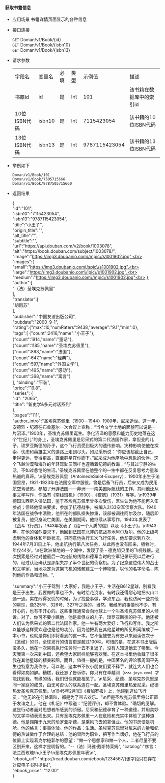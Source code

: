 #### 获取书籍信息
- 应用场景
	书籍详情页面显示的各种信息
- 接口连接

	`GET` Doman/v1/Book/{id}<br>
	`GET` Doman/v1/Book/{isbn10}<br>
	`GET` Doman/v1/Book/{isbn13}<br>
- 请求参数
	<table>
		<tr><td>字段名</td><td>变量名</td><td>必填</td><td>类型</td><td>示例值</td><td>描述</td></tr>
		<tr><td>书籍id</td><td>id</td><td>是</td><td>Int</td><td>101</td><td>该书籍在数据库中的索引id</td></tr>
		<tr><td>10位ISBN代码</td><td>isbn10</td><td>是</td><td>Int</td><td>7115423054</td><td>该书籍的10位ISBN代码</td></tr>
		<tr><td>13位ISBN代码</td><td>isbn13</td><td>是</td><td>Int</td><td>9787115423054</td><td>该书籍的13位ISBN代码</td></tr>
	</table>

- 举例如下

	`Doman/v1/Book/101`<br>
	`Doman/v1/Book/7505715666`<br>
	`Doman/v1/Book/9787505715660`<br>

- 返回结果

	{<br>
    "id":"101",<br>
    "isbn10":"7115423054",<br>
    "isbn13":"9787115423054",<br>
    "title":"小王子",<br>
    "origin_title":"",<br>
    "alt_title":"",<br>
    "subtitle":"",<br>
    "url":"https:\/\/api.douban.com\/v2\/book\/1003078",<br>
    "alt":"https:\/\/book.douban.com\/subject\/1003078\/",<br>
    "image":"https://img3.doubanio.com\/mpic\/s1001902.jpg",<br>
    "images":{<br>
        "small":"https://img3.doubanio.com\/spic\/s1001902.jpg",<br>
        "large":"https://img3.doubanio.com\/lpic\/s1001902.jpg",<br>
        "medium":"https://img3.doubanio.com\/mpic\/s1001902.jpg"<br>
        },<br>
    "author":[<br>
        "（法）圣埃克苏佩里"<br>
        ],<br>
    "translator":[<br>
        "胡雨苏"<br>
        ],<br>
    "publisher":"中国友谊出版公司",<br>
    "pubdate":"2000-9-1",<br>
    "rating":{"max":10,"numRaters":9438,"average":"9.1","min":0},<br>
    "tags":[
        {"count":2416,"name":"小王子"},<br>
        {"count":1914,"name":"童话"},<br>
        {"count":1185,"name":"圣埃克苏佩里"},<br>
        {"count":863,"name":"法国"},<br>
        {"count":647,"name":"经典"},<br>
        {"count":597,"name":"外国文学"},<br>
        {"count":495,"name":"感动"},<br>
        {"count":368,"name":"寓言"}<br>
        ],
    "binding":"平装",<br>
    "price":"19.8",<br>
    "series": {<br>
        "id": "2065",<br>
        "title": "新史学&多元对话系列"<br>
    },<br>
    "pages":"111",<br>
    "author_intro":"圣埃克苏佩里（1900－1944）1900年，尼采逝世。这一年，安德烈・纪德在布鲁塞尔一次会议上宣称：“当今文学土地的面貌可以说是一片沼泽。”1900年，圣埃克苏佩里诞生。净化沼泽的意愿和能力历史地落在这个“世纪儿”的身上，圣埃克苏佩里是尼采式的第二代法国作家，拿但业的儿子，琐罗亚斯德的孙子，这个飞行员受到极大的遗传影响。灾种影响使他在探索、忧虑和英雄主义的道路上走到尽头。如尼采所说：“你应该超截止自己，走得更远，登得更高，直至群星在你脚下。”尼采成为他座舱中想象的伙伴。这个飞越沙漠和海洋的年轻驾驶员同样也遵循着纪德的教诲：“与其过宁静的生活，不如过悲怆的生活。”圣埃克苏佩里在他整个的一生中都在反复思考力量和热诚的真谛。\n圣埃克苏佩里（AntoinedeSaiot-Exupery），1900年出生于法国里昂，1921-1923年在法国空军中服役，曾是后备飞行员，后来又成为民用航空驾驶员，参加了开辟法国――非洲――南美国际航线的工作，其间他还从事文学写作，作品有《南线班机》（1930），《夜航》（1931）等等。\n1939年德国法西斯入侵法国，鉴于圣埃克苏佩里曾多次受伤，医生认为他不能再入伍参战；但经他坚决要求，参加了抗德战争，被编入2\/33空军侦察大队。1940年法国在战争中溃败，他所在的部队损失惨重，该部被调往阿尔及尔，随后即被复员，他只身流亡美国。在美国期间，他继续从事写作，1940年发表了《战斗飞行员》，1943年发表了《给一个人质的信》以及《小王子》。\n1943年，在他的强烈要求下，他回到法国在北非的抗战基地阿尔及尔。他的上级考虑到他的身体和年龄状况，只同意他执行五次飞行任务，他却要求到八次，1944年7月31日上午，他出航执行第八次任务，从此再也没有回来，牺牲时，年仅44岁。\n在欧洲某地的一个湖中，发现了圣・德克旭贝里的飞机残骸。这次搜索是经过对他最后一次出航的线路和德军当时的空军记录研究以后进行的，经过认证确认是那架失踪了半个世纪的侦察机。为了纪念这位伟大的战士和文学家，当地决定为这架飞机的残骸建立一个博物馆，以他的名字命名，陈列他的作品和遗物。",<br><br>
    "summary":"小王子驾到！大家好，我是小王子，生活在B612星球，别看我是王子出生，我要做的事也不少，有时给花浇水，有时我还得耐心地把火山口通一通。实在闷得发慌的时候，为了找些事做，学点东西，我也访问一些其他的星球，像325号、326号、327号之类的。当然，我经历的事情也不少，有开心的，也有不开心的。这些事我通常会向地球上一个叫圣埃克苏佩里的人倾诉。对了，你可不要小瞧他，他是拿但业的儿子，琐罗亚斯德的孙子。他还被人们认为尼采式的第二代法国作家。他一生有两大爱好：飞行和写作。我之所以能够这样受欢迎也是他的功劳。因为他把我在其他星球的所见所闻编成了一本小书，也就是你们即将看到的这一本。它不但被誉为有史以来阅读仅次于《圣经》的书，全球发行的语言更是超过100种。可惜的是，在这本书出版后没多久，他在一次架机执行任务时一去不复返了，没有人知道他去了哪里。今天我第一次来到中国，还希望大家同样能够喜欢我。在这本书里他收藏了很多我在其他星球的精美彩图，而且，值得一提的是，中国著名的评论家周国平先生也特意为我作序。可以说，这本书不仅小朋友们爱不释手，就连大人们也会看得如痴如醉。糟糕，我还忘了告诉你，你只有在卓越网（`www.joyo.com`）才能找到我。有缘的话，我们很快就能相见了。\n尼采、纪德、圣埃克苏佩里是同一家庭的成员，由无可否认的联系连在一起。圣埃克苏佩里热爱尼采。纪德热爱圣埃克苏佩里。\n1945年2月1日《费加罗报》上，他谈到这位飞行员：\"他无论在何处着陆，都是为了带去欢乐。\"\n但是圣埃克苏佩里将公正置于友谊之上。他在《札记》中写道：\"纪德评价，却不曾体验。\"确切的见解。这是行动者面对思想者所感到的骄傲。尼采和纪德孕育了一种道德，并用美妙的文学冲动表现出来。只有圣埃克苏佩里一人在危险和充实中体验了这种道德。他是翱翔于九天的琐罗亚斯德，是乘风飞去的拿但业。他的书房便是机舱。他的格言：事事体验。他的作品：生活。圣埃克苏佩里对尼采的力量和纪德的热诚做作了合理的总结：他的冒险为职业，把写作当嗜好，他在飞行员的位置上实现着克尔桤郭尔的愿望：\"做一个思想家和做一个人，二者尽量不要区别开来，这样才是明智的。\"--（法）玛雅·戴斯特莱姆",
    "catalog":"序言：法兰西玫瑰\n小王子\n圣埃克苏佩里年表\n",<br>
    "ebook_url":"https:\//read.douban.com\/ebook\/1234567\/(该字段只在存在对应电子书时提供)",<br>
    "ebook_price": "12.00"<br>
}<br>
